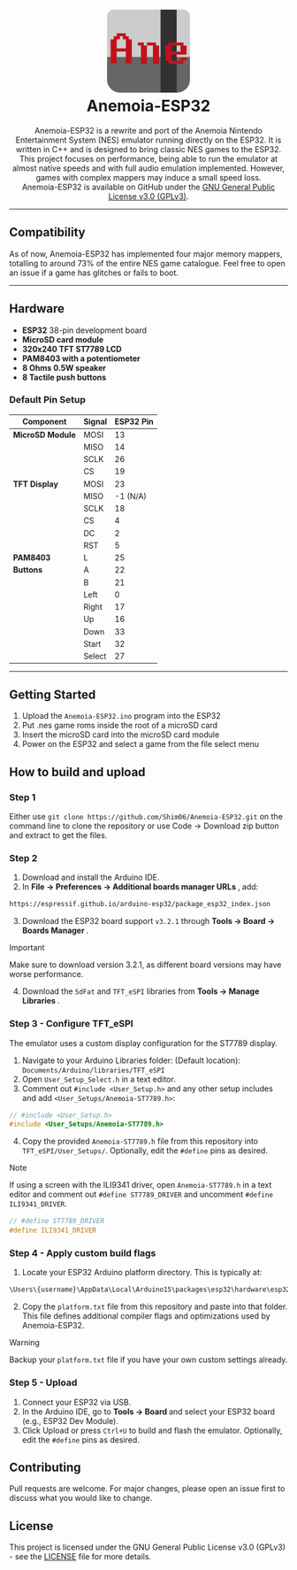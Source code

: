 <h1 align="center">
  <br>
  <img src="https://raw.githubusercontent.com/Shim06/Anemoia/main/assets/Anemoia.png" alt="Anemoia" width="150">
  <br>
  <b>Anemoia-ESP32</b>
  <br>
</h1>

<p align="center">
  Anemoia-ESP32 is a rewrite and port of the Anemoia Nintendo Entertainment System (NES) emulator running directly on the ESP32.  
  It is written in C++ and is designed to bring classic NES games to the ESP32.  
  This project focuses on performance, being able to run the emulator at almost native speeds and with full audio emulation implemented. However, games with complex mappers may induce a small speed loss.
  <br/>
  Anemoia-ESP32 is available on GitHub under the <a href="https://github.com/Shim06/Anemoia-ESP32/blob/main/LICENSE" target="_blank">GNU General Public License v3.0 (GPLv3)</a>.
</p>

---

## Compatibility

As of now, Anemoia-ESP32 has implemented four major memory mappers, totalling to around 73% of the entire NES game catalogue. 
Feel free to open an issue if a game has glitches or fails to boot.

---

## Hardware

- **ESP32** 38-pin development board
- **MicroSD card module**
- **320x240 TFT ST7789 LCD**
- **PAM8403 with a potentiometer**
- **8 Ohms 0.5W speaker**
- **8 Tactile push buttons**

### Default Pin Setup
| Component         | Signal   | ESP32 Pin |
|-------------------|----------|-----------|
| **MicroSD Module**| MOSI     | 13        |
|                   | MISO     | 14        |
|                   | SCLK     | 26        |
|                   | CS       | 19        |
| **TFT Display**   | MOSI     | 23        |
|                   | MISO     | -1 (N/A)  |
|                   | SCLK     | 18        |
|                   | CS       | 4         |
|                   | DC       | 2         |
|                   | RST      | 5         |
| **PAM8403**       | L        | 25        |
| **Buttons**       | A        | 22        |
|                   | B        | 21        |
|                   | Left     | 0         |
|                   | Right    | 17        |
|                   | Up       | 16        |
|                   | Down     | 33        |
|                   | Start    | 32        |
|                   | Select   | 27        |

---

## Getting Started

1. Upload the `Anemoia-ESP32.ino` program into the ESP32
2. Put .nes game roms inside the root of a microSD card
3. Insert the microSD card into the microSD card module
4. Power on the ESP32 and select a game from the file select menu

## How to build and upload

### Step 1

Either use `git clone https://github.com/Shim06/Anemoia-ESP32.git` on the command line to clone the repository or use Code → Download zip button and extract to get the files.

### Step 2
1. Download and install the Arduino IDE. 
2. In <b> File → Preferences → Additional boards manager URLs </b> , add:
```cmd
https://espressif.github.io/arduino-esp32/package_esp32_index.json
```
3. Download the ESP32 board support `v3.2.1` through <b> Tools → Board → Boards Manager </b>. 
> [!IMPORTANT]
> Make sure to download version 3.2.1, as different board versions may have worse performance.
4. Download the `SdFat` and `TFT_eSPI` libraries from <b> Tools → Manage Libraries </b>.

### Step 3 - Configure TFT_eSPI
The emulator uses a custom display configuration for the ST7789 display.
1. Navigate to your Arduino Libraries folder:
(Default location): `Documents/Arduino/libraries/TFT_eSPI`
2. Open `User_Setup_Select.h` in a text editor.
3. Comment out `#include <User_Setup.h>` and any other setup includes and add `<User_Setups/Anemoia-ST7789.h>`:
```C++
// #include <User_Setup.h>
#include <User_Setups/Anemoia-ST7789.h>
```
4. Copy the provided `Anemoia-ST7789.h` file from this repository into
`TFT_eSPI/User_Setups/`. Optionally, edit the `#define` pins as desired.
> [!NOTE]
> If using a screen with the ILI9341 driver, open `Anemoia-ST7789.h` in a text editor and comment out `#define ST7789_DRIVER` and uncomment `#define ILI9341_DRIVER`.
> ```C++
> // #define ST7789_DRIVER
> #define ILI9341_DRIVER
> ```

### Step 4 - Apply custom build flags
1. Locate your ESP32 Arduino platform directory. This is typically at:
```cmd
\Users\{username}\AppData\Local\Arduino15\packages\esp32\hardware\esp32\{version}\
```
2. Copy the `platform.txt` file from this repository and paste into that folder.
This file defines additional compiler flags and optimizations used by Anemoia-ESP32.
> [!WARNING]
> Backup your `platform.txt` file if you have your own custom settings already. 

### Step 5 - Upload
1. Connect your ESP32 via USB.
2. In the Arduino IDE, go to <b> Tools → Board </b> and select your ESP32 board (e.g., ESP32 Dev Module).
3. Click Upload or press `Ctrl+U` to build and flash the emulator. Optionally, edit the `#define` pins as desired.

## Contributing

Pull requests are welcome. For major changes, please open an issue first
to discuss what you would like to change.

## License

This project is licensed under the GNU General Public License v3.0 (GPLv3) - see the [LICENSE](LICENSE) file for more details.
